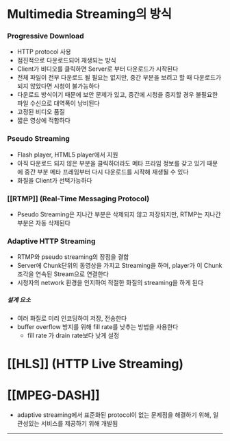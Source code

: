 # Multimedia Streaming의 방식
### Progressive Download
- HTTP protocol 사용
- 점진적으로 다운로드되어 재생되는 방식
- Client가 비디오를 클릭하면 Server로 부터 다운로드가 시작된다
- 전체 파일이 전부 다운로드 될 필요는 없지만, 중간 부분을 보려고 할 때 다운로드가 되지 않았다면 시청이 불가능하다
- 다운로드 방식이기 때문에 보안 문제가 있고, 중간에 시청을 중지할 경우 불필요한 파일 수신으로 대역폭이 낭비된다
- 고정된 비디오 품질
- 짧은 영상에 적합하다
### Pseudo Streaming
- Flash player, HTML5 player에서 지원
- 아직 다운로드 되지 않은 부분을 클릭하더라도 메타 프라임 정보를 갖고 있기 때문에 중간 부분 메타 프레임부터 다시 다운로드를 시작해 재생될 수 있다
- 화질을 Client가 선택가능하다

### [[RTMP]] (Real-Time Messaging Protocol)
- Pseudo Streaming은 지나간 부분은 삭제되지 않고 저장되지만, RTMP는 지나간 부분은 자동 삭제된다

### Adaptive HTTP Streaming
- RTMP와 pseudo streaming의 장점을 결합
- Server에 Chunk단위의 동영상을 가지고 Streaming을 하며, player가 이 Chunk조각을 연속된 Stream으로 연결한다
- 시청자의 network 환경을 인지하여 적절한 화질의 streaming을 하게 된다
##### 설계 요소
- 여러 화질로 미리 인코딩하여 저장, 전송한다
- buffer overflow 방지를 위해 fill rate를 낮추는 방법을 사용한다
	- fill rate 가 drain rate보다 낮게 설정

# [[HLS]] (HTTP Live Streaming)

# [[MPEG-DASH]]
- adaptive streaming에서 표준화된 protocol이 없는 문제점을 해결하기 위해, 일관성있는 서비스를 제공하기 위해 개발됨

---
